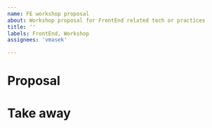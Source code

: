 ```yaml
---
name: FE workshop proposal
about: Workshop proposal for FrontEnd related tech or practices
title: ''
labels: FrontEnd, Workshop
assignees: 'vmasek'

---
```


# Proposal
<!--- Actual workshop content proposal. Short + descriptive bullet points -->


# Take away
<!--- Achivable takeway for the participants -->
<!--- Whay should the participants learn from the workshop -->
